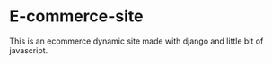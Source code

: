 # E-commerce-site
This is an ecommerce dynamic site made with django and little bit of javascript. 
